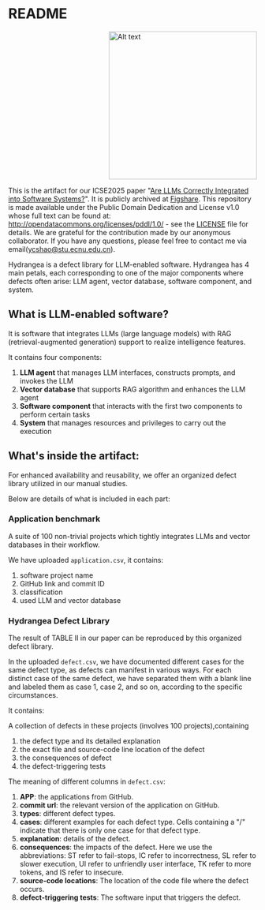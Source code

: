 # README
<div style="overflow: auto;">
  <img src="./Hydrangea.png" alt="Alt text" width="300" style="float: right; margin-left: 10px;">
</div>

This is the artifact for our ICSE2025 paper "[Are LLMs Correctly Integrated into Software Systems?](https://arxiv.org/abs/2407.05138)". It is publicly archived at [Figshare](https://figshare.com/articles/dataset/Hydrangea/28262426). This repository is made available under the Public Domain Dedication and License v1.0 whose full text can be found at: http://opendatacommons.org/licenses/pddl/1.0/ - see the [LICENSE](./LICENSE) file for details. We are grateful for the contribution made by our anonymous collaborator. If you have any questions, please feel free to contact me via email(ycshao@stu.ecnu.edu.cn).

Hydrangea is a defect library for LLM-enabled software. Hydrangea has 4 main petals, each corresponding to one of the major components where defects often arise: LLM agent, vector database, software component, and system.

## What is LLM-enabled software?

It is software that integrates LLMs (large language models) with RAG (retrieval-augmented generation) support to realize intelligence features.

It contains four components:

1. **LLM agent** that manages LLM interfaces, constructs prompts, and invokes the
   LLM
2. **Vector database** that supports RAG algorithm and enhances the LLM agent
3. **Software component** that interacts with the first two components to perform certain tasks
4. **System** that manages resources and privileges to carry out the execution

## What's inside the artifact:

For enhanced availability and reusability, we offer an organized defect library utilized in our manual studies.

Below are details of what is included in each part:

### Application benchmark
A suite of 100 non-trivial projects which tightly integrates LLMs and vector databases in their workflow.

We have uploaded `application.csv`, it contains:

   1. software project name
   2. GitHub link and commit ID
   3. classification
   4. used LLM and vector database

### Hydrangea Defect Library
The result of TABLE Ⅱ in our paper can be reproduced by this organized defect library. 

In the uploaded `defect.csv`, we have documented different cases for the same defect type, as defects can manifest in various ways. For each distinct case of the same defect, we have separated them with a blank line and labeled them as case 1, case 2, and so on, according to the specific circumstances.

It contains:

A collection of defects in these projects (involves 100 projects),containing
   1. the defect type and its detailed explanation
   2. the exact file and source-code line location of the defect
   3. the consequences of defect
   4. the defect-triggering tests

The meaning of different columns in `defect.csv`:
   1. **APP**: the applications from GitHub.
   2. **commit url**: the relevant version of the application on GitHub.
   3. **types**: different defect types.
   4. **cases**: different examples for each defect type. Cells containing a "/" indicate that there is only one case for that defect type.
   5. **explanation**: details of the defect.
   6. **consequences**: the impacts of the defect. Here we use the abbreviations: ST refer to fail-stops, IC refer to incorrectness, SL refer to slower execution, UI refer to unfriendly user interface, TK refer to more tokens, and IS refer to insecure.
   7. **source-code locations**: The location of the code file where the defect occurs.
   8. **defect-triggering tests**: The software input that triggers the defect.


